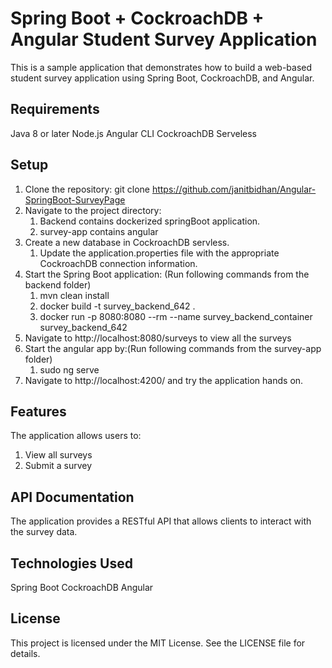 # Spring Boot + CockroachDB + Angular Student Survey Application
This is a sample application that demonstrates how to build a web-based student survey application using Spring Boot, CockroachDB, and Angular.

## Requirements
Java 8 or later
Node.js 
Angular CLI 
CockroachDB Serveless

## Setup
1. Clone the repository: git clone https://github.com/janitbidhan/Angular-SpringBoot-SurveyPage
2. Navigate to the project directory: 
   1. Backend contains dockerized springBoot application.
   2. survey-app contains angular
3. Create a new database in CockroachDB servless.
   1. Update the application.properties file with the appropriate CockroachDB connection information.
4. Start the Spring Boot application:  (Run following commands from the backend folder)
   1. mvn clean install 
   2. docker build -t survey_backend_642 . 
   3. docker run -p 8080:8080 --rm  --name survey_backend_container survey_backend_642
5. Navigate to http://localhost:8080/surveys to view all the surveys
6. Start the angular app by:(Run following commands from the survey-app folder)
   1. sudo ng serve
7. Navigate to  http://localhost:4200/  and try the application hands on.

## Features
The application allows users to:
1. View all surveys
2. Submit a survey 

## API Documentation
The application provides a RESTful API that allows clients to interact with the survey data. 

## Technologies Used
Spring Boot
CockroachDB
Angular


## License
This project is licensed under the MIT License. See the LICENSE file for details.